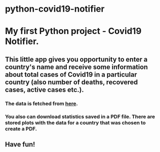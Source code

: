 # python-covid19-notifier
# My first Python project - Covid19 Notifier.

## This little app gives you opportunity to enter a country's name and receive some information about total cases of Covid19 in a particular country (also number of deaths, recovered cases, active cases etc.).
### The data is fetched from [here](https://documenter.getpostman.com/view/10808728/SzS8rjbc).

### You also can download statistics saved in a PDF file. There are stored plots with the data for a country that was chosen to create a PDF.

## Have fun!
